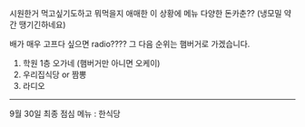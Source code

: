 시원한거 먹고싶기도하고 뭐먹을지 애매한 이 상황에 메뉴 다양한 돈카춘?? (냉모밀 약간 땡기긴하네요)

배가 매우 고프다 싶으면 radio???? 그 다음 순위는 햄버거로 가겠습니다.

1. 학원 1층 오가네 (햄버거만 아니면 오케이)
2. 우리집식당 or 짬뽕
3. 라디오
-----------------------------------------------
9월 30일 최종 점심 메뉴 : 한식당